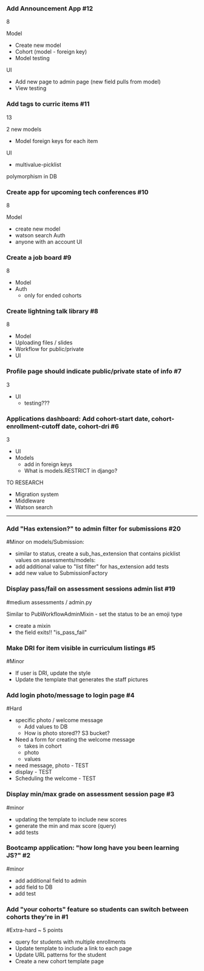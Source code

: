 
### Add Announcement App #12
8

Model
- Create new model 
- Cohort (model - foreign key)
- Model testing 

UI 
- Add new page to admin page (new field pulls from model)
- View testing 

### Add tags to curric items #11
13 

2 new models 
- Model foreign keys for each item 

UI 
- multivalue-picklist 

polymorphism in DB 


### Create app for upcoming tech conferences #10
8 

Model 
- create new model 
- watson search 
Auth
- anyone with an account 
UI 


### Create a job board #9
8
- Model 
- Auth 
	- only for ended cohorts 


### Create lightning talk library #8
8 
- Model 
- Uploading files / slides 
- Workflow for public/private 
- UI 

### Profile page should indicate public/private state of info #7
3 
- UI 
	- testing??? 

### Applications dashboard: Add cohort-start date, cohort-enrollment-cutoff date, cohort-dri #6
3 
- UI 
- Models 
	- add in foreign keys 
	- What is models.RESTRICT in django? 



TO RESEARCH 
- Migration system 
- Middleware 
- Watson search 







-----
### Add "Has extension?" to admin filter for submissions #20

#Minor
on models/Submission: 
- similar to status, create a sub_has_extension that contains picklist values 
on assessments/models: 
- add additional value to "list filter" for has_extension 
add tests 
- add new value to SubmissionFactory 


### Display pass/fail on assessment sessions admin list #19
#medium
assessments / admin.py

Similar to PubWorkflowAdminMixin - set the status to be an emoji type 

- create a mixin 
- the field exits!! "is_pass_fail"

### Make DRI for item visible in curriculum listings #5
#Minor
- If user is DRI, update the style 
- Update the template that generates the staff pictures 

### Add login photo/message to login page #4
#Hard 
- specific photo / welcome message 
	- Add values to DB 
	- How is photo stored?? S3 bucket? 
- Need a form for creating the welcome message 
	- takes in cohort
	- photo 
	- values 
- need message, photo - TEST 
- display - TEST 
- Scheduling the welcome - TEST 

### Display min/max grade on assessment session page #3
#minor
- updating the template to include new scores 
- generate the min and max score (query)
- add tests 

### Bootcamp application: "how long have you been learning JS?" #2
#minor
- add additional field to admin 
- add field to DB
- add test 

### Add "your cohorts" feature so students can switch between cohorts they're in #1
#Extra-hard ~ 5 points 
- query for students with multiple enrollments 
- Update template to include a link to each page 
- Update URL patterns for the student 
- Create a new cohort template page 



